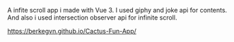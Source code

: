 A infite scroll app i made with Vue 3.
I used giphy and joke api for contents. 
And also i used intersection observer api for infinite scroll.

https://berkegvn.github.io/Cactus-Fun-App/
